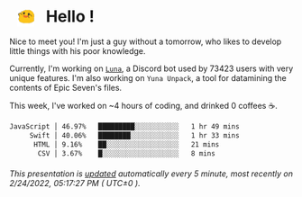 <h1>   <img src="./spoink.gif" style="vertical-align:middle;" width="30px">   Hello ! </h1>

Nice to meet you! I'm just a guy without a tomorrow, who likes to develop little things with his poor knowledge.

Currently, I'm working on <a href='https://github.com/Asgarrrr/Luna'>`Luna`</a>, a Discord bot used by 73423 users with very unique features. I'm also working on `Yuna Unpack`, a tool for datamining the contents of Epic Seven's files.

This week, I've worked on ~4 hours of coding, and drinked 0 coffees ☕.

```
JavaScript │ 46.97%   █████████░░░░░░░░░░░   1 hr 49 mins
     Swift │ 40.06%   ████████░░░░░░░░░░░░   1 hr 33 mins
      HTML │ 9.16%    ██░░░░░░░░░░░░░░░░░░   21 mins
       CSV │ 3.67%    █░░░░░░░░░░░░░░░░░░░   8 mins
```

###### This presentation is [updated](https://github.com/Asgarrrr) automatically every 5 minute, most recently on 2/24/2022, 05:17:27 PM ( UTC±0 ).